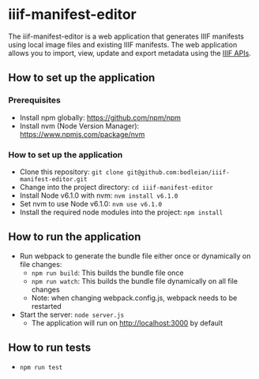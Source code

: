 # iiif-manifest-editor #

The iiif-manifest-editor is a web application that generates IIIF manifests using local image files and existing IIIF manifests. 
The web application allows you to import, view, update and export metadata using the [IIIF APIs](http://iiif.io/technical-details/).

## How to set up the application ##

### Prerequisites ###

* Install npm globally: https://github.com/npm/npm
* Install nvm (Node Version Manager): https://www.npmjs.com/package/nvm

### How to set up the application ###

* Clone this repository: `git clone git@github.com:bodleian/iiif-manifest-editor.git`
* Change into the project directory: `cd iiif-manifest-editor`
* Install Node v6.1.0 with nvm: `nvm install v6.1.0`
* Set nvm to use Node v6.1.0: `nvm use v6.1.0` 
* Install the required node modules into the project: `npm install`

## How to run the application ##

* Run webpack to generate the bundle file either once or dynamically on file changes:
  * `npm run build`: This builds the bundle file once
  * `npm run watch`: This builds the bundle file dynamically on all file changes
  * Note: when changing webpack.config.js, webpack needs to be restarted
* Start the server: `node server.js`
  * The application will run on [http://localhost:3000](http://localhost:3000) by default

## How to run tests ##

* `npm run test`
